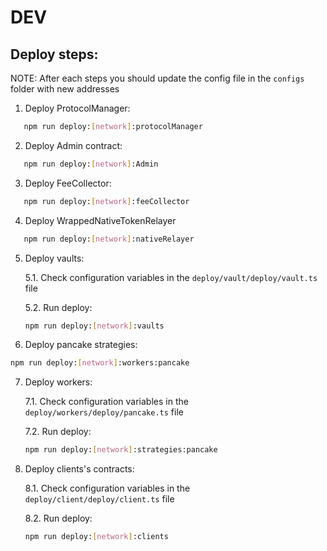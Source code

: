 # DEV

## Deploy steps:

NOTE: After each steps you should update the config file in the `configs` folder with new addresses

1. Deploy ProtocolManager:

```bash
   npm run deploy:[network]:protocolManager
```

2. Deploy Admin contract:

```bash
   npm run deploy:[network]:Admin
```

3. Deploy FeeCollector:

```bash
   npm run deploy:[network]:feeCollector
```

4. Deploy WrappedNativeTokenRelayer

```bash
   npm run deploy:[network]:nativeRelayer
```

5. Deploy vaults:

   5.1. Check configuration variables in the `deploy/vault/deploy/vault.ts` file

   5.2. Run deploy:

   ```bash
   npm run deploy:[network]:vaults
   ```

6. Deploy pancake strategies:

```bash
npm run deploy:[network]:workers:pancake
```

7. Deploy workers:

   7.1. Check configuration variables in the `deploy/workers/deploy/pancake.ts` file

   7.2. Run deploy:

   ```bash
   npm run deploy:[network]:strategies:pancake
   ```

8. Deploy clients's contracts:

   8.1. Check configuration variables in the `deploy/client/deploy/client.ts` file

   8.2. Run deploy:

   ```bash
   npm run deploy:[network]:clients
   ```
